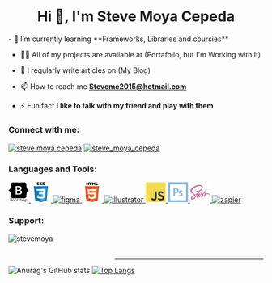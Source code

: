 <h1 align="center">Hi 👋, I'm Steve Moya Cepeda</h1>
- 🌱 I’m currently learning **Frameworks, Libraries and coursies**

- 👨‍💻 All of my projects are available at (Portafolio, but I'm Working with it)

- 📝 I regularly write articles on (My Blog)

- 📫 How to reach me **Stevemc2015@hotmail.com**

- ⚡ Fun fact **I like to talk with my friend and play with them**

<h3 align="left">Connect with me:</h3>
<p align="left">
<a href="https://linkedin.com/in/steve moya cepeda" target="blank"><img align="center" src="https://raw.githubusercontent.com/rahuldkjain/github-profile-readme-generator/master/src/images/icons/Social/linked-in-alt.svg" alt="steve moya cepeda" height="30" width="40" /></a>
<a href="https://instagram.com/steve_moya_cepeda" target="blank"><img align="center" src="https://raw.githubusercontent.com/rahuldkjain/github-profile-readme-generator/master/src/images/icons/Social/instagram.svg" alt="steve_moya_cepeda" height="30" width="40" /></a>
</p>

<h3 align="left">Languages and Tools:</h3>
<p align="left"> <a href="https://getbootstrap.com" target="_blank" rel="noreferrer"> <img src="https://raw.githubusercontent.com/devicons/devicon/master/icons/bootstrap/bootstrap-plain-wordmark.svg" alt="bootstrap" width="40" height="40"/> </a> <a href="https://www.w3schools.com/css/" target="_blank" rel="noreferrer"> <img src="https://raw.githubusercontent.com/devicons/devicon/master/icons/css3/css3-original-wordmark.svg" alt="css3" width="40" height="40"/> </a> <a href="https://www.figma.com/" target="_blank" rel="noreferrer"> <img src="https://www.vectorlogo.zone/logos/figma/figma-icon.svg" alt="figma" width="40" height="40"/> </a> <a href="https://www.w3.org/html/" target="_blank" rel="noreferrer"> <img src="https://raw.githubusercontent.com/devicons/devicon/master/icons/html5/html5-original-wordmark.svg" alt="html5" width="40" height="40"/> </a> <a href="https://www.adobe.com/in/products/illustrator.html" target="_blank" rel="noreferrer"> <img src="https://www.vectorlogo.zone/logos/adobe_illustrator/adobe_illustrator-icon.svg" alt="illustrator" width="40" height="40"/> </a> <a href="https://developer.mozilla.org/en-US/docs/Web/JavaScript" target="_blank" rel="noreferrer"> <img src="https://raw.githubusercontent.com/devicons/devicon/master/icons/javascript/javascript-original.svg" alt="javascript" width="40" height="40"/> </a> <a href="https://www.photoshop.com/en" target="_blank" rel="noreferrer"> <img src="https://raw.githubusercontent.com/devicons/devicon/master/icons/photoshop/photoshop-line.svg" alt="photoshop" width="40" height="40"/> </a> <a href="https://sass-lang.com" target="_blank" rel="noreferrer"> <img src="https://raw.githubusercontent.com/devicons/devicon/master/icons/sass/sass-original.svg" alt="sass" width="40" height="40"/> </a> <a href="https://zapier.com" target="_blank" rel="noreferrer"> <img src="https://www.vectorlogo.zone/logos/zapier/zapier-icon.svg" alt="zapier" width="40" height="40"/> </a> </p>

<h3 align="left">Support:</h3>
<p><a href="https://www.buymeacoffee.com/stevemoya"> <img align="left" src="https://cdn.buymeacoffee.com/buttons/v2/default-yellow.png" height="50" width="210" alt="stevemoya" /></a></p><br><br>

<hr>

![Anurag's GitHub stats](https://github-readme-stats.vercel.app/api?username=SteveMoya&show_icons=true&theme=dark&bg_color=00000000)   [![Top Langs](https://github-readme-stats.vercel.app/api/top-langs/?username=SteveMoya&show_icons=true&theme=dark&bg_color=00000000)](https://github.com/anuraghazra/github-readme-stats)


